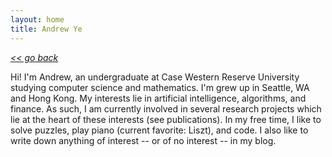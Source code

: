```yaml
---
layout: home
title: Andrew Ye
---
```

[*<< go back*](index.md)

Hi! I'm Andrew, an undergraduate at Case Western Reserve University studying computer science and mathematics. I'm grew up in Seattle, WA and Hong Kong. My interests lie in artificial intelligence, algorithms, and finance. As such, I am currently involved in several research projects which lie at the heart of these interests (see publications). In my free time, I like to solve puzzles, play piano (current favorite: Liszt), and code. I also like to write down anything of interest -- or of no interest -- in my blog.